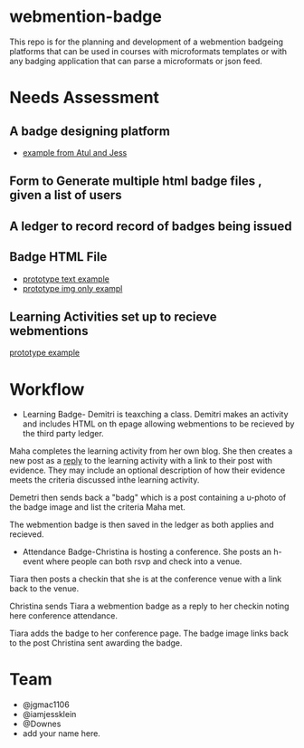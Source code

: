 # webmention-badge

This repo is for the planning and development of a webmention badgeing platforms that can be used in courses with microformats templates or with any badging application that can parse a microformats or json feed.

# Needs Assessment
## A badge designing platform
* [example from Atul and Jess](https://github.com/jgmac1106/badgemaker-prototype)
## Form to Generate multiple html badge files , given a list of users
## A ledger to record record of badges being issued
## Badge HTML File
* [prototype text example](https://github.com/jgmac1106/webmention-badges/blob/master/examplebadge.html)
* [prototype img only exampl](https://github.com/jgmac1106/webmention-badges/blob/master/imageonlybadge.html)
## Learning Activities set up to recieve webmentions
[prototype example](https://github.com/jgmac1106/webmention-badges/blob/master/learningactivityexample.html)

# Workflow
* Learning Badge- Demitri is teaxching a class. Demitri makes an activity and includes HTML on th epage allowing webmentions to be recieved by the third party ledger.

Maha completes the learning activity from her own blog. She then creates a new post as a [reply](https://indieweb.org/reply)  to the learning activity with a link to their post with evidence. They may include an optional description of how their evidence meets the criteria discussed inthe learning activity.

Demetri then sends back a "badg" which is a post containing a u-photo of the badge image and list the criteria Maha met. 

The webmention badge is then saved in the ledger as both applies and recieved.

* Attendance Badge-Christina is hosting a conference. She posts an h-event where people can both rsvp and check into a venue.

Tiara then posts a checkin that she is at the conference venue with a link back to the venue.

Christina sends Tiara a webmention badge as a reply to her checkin noting here conference attendance.

Tiara adds the badge to her conference page. The badge image links back to the post Christina sent awarding the badge.

# Team
* @jgmac1106
* @iamjessklein
* @Downes
* add your name here.



